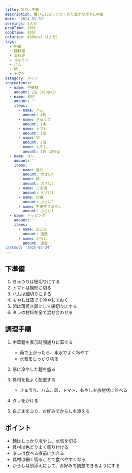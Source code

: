 ```yaml
---
title: 冷やし中華
description: 暑い日にぴったり！彩り豊かな冷やし中華
date: '2024-03-28'
servings: 2人分
prepTime: 20分
cookTime: 10分
calories: 480Kcal（1人分）
tags:
  - 中華
  - 麺料理
  - 夏料理
  - きゅうり
  - ハム
  - 卵
  - トマト
category: メイン
ingredients:
  - name: 中華麺
    amount: 2玉（160g×2）
  - name: 具材
    amount: ''
    items:
      - name: ハム
        amount: 4枚
      - name: きゅうり
        amount: 1本
      - name: トマト
        amount: 1個
      - name: 卵
        amount: 2個
      - name: もやし
        amount: 1袋（200g）
  - name: タレ
    amount: ''
    items:
      - name: 醤油
        amount: 大さじ4
      - name: 酢
        amount: 大さじ2
      - name: ごま油
        amount: 大さじ1
      - name: 砂糖
        amount: 小さじ2
      - name: 生姜すりおろし
        amount: 小さじ1
  - name: トッピング
    amount: ''
    items:
      - name: 白ごま
        amount: 適量
      - name: からし
        amount: 適量
lastmod: '2025-02-24'
---
```


## 下準備

1. きゅうりは細切りにする
2. トマトは楔形に切る
3. ハムは細切りにする
4. もやしは茹でて冷やしておく
5. 卵は薄焼き卵にして細切りにする
6. タレの材料を全て混ぜ合わせる

## 調理手順

1. 中華麺を表示時間通りに茹でる

   - 茹で上がったら、氷水でよく冷やす
   - 水気をしっかり切る

2. 器に冷やした麺を盛る

3. 具材を色よく配置する

   - きゅうり、ハム、卵、トマト、もやしを放射状に並べる

4. タレをかける

5. 白ごまをふり、お好みでからしを添える

## ポイント

- 麺はしっかり冷やし、水気を切る
- 具材は色どりよく盛り付ける
- タレは食べる直前に加える
- 具材は細く切ることで食べやすくなる
- からしは別添えにして、お好みで調整できるようにする

